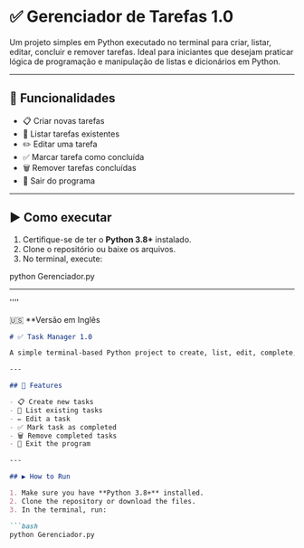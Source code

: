 # ✅ Gerenciador de Tarefas 1.0

Um projeto simples em Python executado no terminal para criar, listar, editar, concluir e remover tarefas. Ideal para iniciantes que desejam praticar lógica de programação e manipulação de listas e dicionários em Python.

---

## 📌 Funcionalidades

- 📋 Criar novas tarefas
- 📄 Listar tarefas existentes
- ✏️ Editar uma tarefa
- ✅ Marcar tarefa como concluída
- 🗑️ Remover tarefas concluídas
- 🚪 Sair do programa

---

## ▶️ Como executar

1. Certifique-se de ter o **Python 3.8+** instalado.
2. Clone o repositório ou baixe os arquivos.
3. No terminal, execute:

python Gerenciador.py

---
''''

 🇺🇸 **Versão em Inglês 

```markdown
# ✅ Task Manager 1.0

A simple terminal-based Python project to create, list, edit, complete, and remove tasks. Ideal for beginners who want to practice programming logic and Python data structures like lists and dictionaries.

---

## 📌 Features

- 📋 Create new tasks
- 📄 List existing tasks
- ✏️ Edit a task
- ✅ Mark task as completed
- 🗑️ Remove completed tasks
- 🚪 Exit the program

---

## ▶️ How to Run

1. Make sure you have **Python 3.8+** installed.
2. Clone the repository or download the files.
3. In the terminal, run:

```bash
python Gerenciador.py
````
